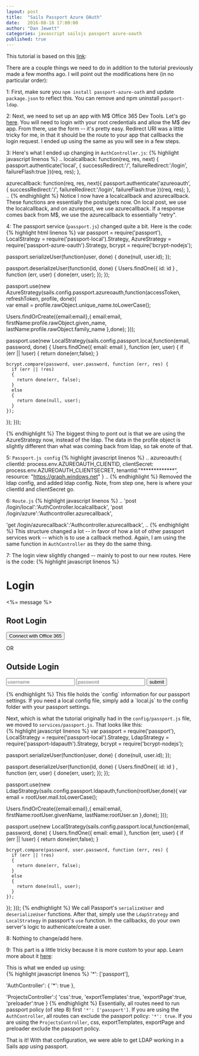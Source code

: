 ```yaml
---
layout: post
title:  "Sails Passport Azure OAuth"
date:   2016-08-18 17:00:00
author: "Dan Jewett"
categories: javascript sailsjs passport azure-oauth
published: true
---
```

This tutorial is based on this [link][link1]:

There are a couple things we need to do in addition to the tutorial previously made a few months ago.  I will point out the modifications here (in no particular order):

1: First, make sure you `npm install passport-azure-oath` and update `package.json` to reflect this.  You can remove and npm uninstall `passport-ldap`.

2: Next, we need to set up an app with M$ Office 365 Dev Tools.  Let's go [here][link2].  You will need to login with your root credentials and allow the M$ dev app.  From there, use the form -- it's pretty easy.  Redirect URI was a little tricky for me, in that it should be the route to your app that callbacks the login request.  I ended up using the same as you will see in a few steps.

3: Here's what I ended up changing in `AuthController.js`:
{% highlight javascript linenos %}
  ..
  localcallback: function(req, res, next) {    
    passport.authenticate('local', {
      successRedirect:'/',
  		failureRedirect:'/login',
  		failureFlash:true
  	})(req, res);
  },
    
  azurecallback: function(req, res, next){
    passport.authenticate('azureoauth', {
      successRedirect:'/',
  		failureRedirect:'/login',
  		failureFlash:true
  	})(req, res);
  },
  ..
{% endhighlight %}
Notice I now have a localcallback and azurecallback.  These functions are essentially the posts/gets now.  On local post, we use the localcallback, and on azurepost, we use azurecallback.  If a response comes back from M$, we use the azurecallback to essentially "retry". 

4: The passport service (`passport.js`) changed quite a bit.
Here is the code:  
{% highlight html linenos %}
var passport = require('passport'),
LocalStrategy = require('passport-local').Strategy,
AzureStrategy = require('passport-azure-oauth').Strategy,
bcrypt = require('bcrypt-nodejs');

passport.serializeUser(function(user, done) {
  done(null, user.id);
});

passport.deserializeUser(function(id, done) {
  Users.findOne({ id: id } , function (err, user) {
    done(err, user);
  });
});

passport.use(new AzureStrategy(sails.config.passport.azureoauth,function(accessToken, refreshToken, profile, done){  
  var email = profile.rawObject.unique_name.toLowerCase();

  Users.findOrCreate({email:email},{
    email:email,
    firstName:profile.rawObject.given_name,
    lastName:profile.rawObject.family_name
  },done);
}));

passport.use(new LocalStrategy(sails.config.passport.local,function(email, password, done) {
  Users.findOne({ email: email }, function (err, user) {
    if (err || !user)
    { 
      return done(err,false);
    }

    bcrypt.compare(password, user.password, function (err, res) {
      if (err || !res)
      {
        return done(err, false);
      }
      else
      {
        return done(null, user);
      }
    });
  });
}));

{% endhighlight %}
The biggest thing to pont out is that we are using the AzureStrategy now, instead of the ldap.  The data in the profile object is slightly different than what was coming back from ldap, so tak enote of that.

5: `Passport.js config`
{% highlight javascript linenos %}
  ..
  azureoauth:{
    clientId: process.env.AZUREOAUTH_CLIENTID,
    clientSecret: process.env.AZUREOAUTH_CLIENTSECRET,
    tenantId:"*************",
    resource: "https://graph.windows.net"
  }
  ..
{% endhighlight %}
Removed the ldap config, and added ldap config.  Note, from step one, here is where your clientId and clientSecret go.

6: `Route.js`
{% highlight javascript linenos %}
  ..
  'post /login/local':'AuthController.localcallback',
  'post /login/azure':'Authcontroller.azurecallback',
  
  'get /login/azurecallback':'Authcontroller.azurecallback',
  ..
{% endhighlight %}
This structure changed a lot -- in favor of how a lot of other passport services work -- which is to use a callback method.  Again, I am using the same function in `AuthController` as they do the same thing.

7: The login view slightly changed -- mainly to post to our new routes.  Here is the code:
{% highlight javascript linenos %} 
<h1>Login</h1>
<p><%= message %></p>
<h2>Root Login</h2>
<form method="post" action="/login/azure">
  <input type="submit" value="Connect with Office 365">
</form>
<div>OR</div>
<h2>Outside Login</h2>
<form method="post" action="/login/local">
  <input type="input" name="username" placeholder="username">
  <input type="password" name="password" placeholder="password">
  <input type="submit" value="submit">
</form>
{% endhighlight %}
This file holds the `config` information for our passport settings.  If you need a local config file, simply add a `local.js` to the config folder with your passport settings.  

Next, which is what the tutorial originally had in the `config/passport.js` file, we moved to `services/passport.js`.  That looks like this:  
{% highlight javascript linenos %}
var passport = require('passport'),
LocalStrategy = require('passport-local').Strategy,
LdapStrategy = require('passport-ldapauth').Strategy,
bcrypt = require('bcrypt-nodejs');

passport.serializeUser(function(user, done) {
  done(null, user.id);
});

passport.deserializeUser(function(id, done) {
  Users.findOne({ id: id } , function (err, user) {
    done(err, user);
  });
});

passport.use(new LdapStrategy(sails.config.passport.ldapauth,function(rootUser,done){
  var email = rootUser.mail.toLowerCase();

  Users.findOrCreate({email:email},{
    email:email,
    firstName:rootUser.givenName,
    lastName:rootUser.sn
  },done);
}));

passport.use(new LocalStrategy(sails.config.passport.local,function(email, password, done) {
  Users.findOne({ email: email }, function (err, user) {
    if (err || !user)
    { 
      return done(err,false);
    }

    bcrypt.compare(password, user.password, function (err, res) {
      if (err || !res)
      {
        return done(err, false);
      }
      else
      {
        return done(null, user);
      }
    });
  });
}));
{% endhighlight %}
We call Passport's `serializeUser` and `deserializeUser` functions.  After that, simply use the `LdapStrategy` and `LocalStrategy` in passport's `use` function.  In the callbacks, do your own server's logic to authenicate/create a user.  

8: Nothing to change/add here.  

9: This part is a little tricky because it is more custom to your app.  Learn more about it [here][link2]:

This is what we ended up using:  
{% highlight javascript linenos %}
'*': ['passport'],

'AuthController': {
  '*': true
},
 
'ProjectsController':{
  'css':true,
  'exportTemplates':true,
  'exportPage':true,
  'preloader':true
}
{% endhighlight %}
Essentially, all routes need to run passport policy (of step 8) first `'*': ['passport']`.  If you are using the `AuthController`, all routes can exclude the passport policy: `'*': true`.  If you are using the `ProjectsController`, css, exportTemplates, exportPage and preloader exclude the passport policy.

That is it!  With that configuration, we were able to get LDAP working in a Sails app using passport.

[link1]: http://rootinc.github.io/2016/04/28/sails-passport-ldap/
[link2]: https://dev.office.com/app-registration

